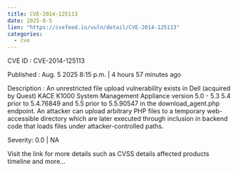 ```yaml
--- 
title: CVE-2014-125113
date: 2025-8-5
lien: "https://cvefeed.io/vuln/detail/CVE-2014-125113"
categories:
  - cve
---
```


CVE ID : CVE-2014-125113

Published :  Aug. 5
2025
8:15 p.m. | 4 hours
57 minutes ago

Description : An unrestricted file upload vulnerability exists in Dell (acquired by Quest) KACE K1000 System Management Appliance version 5.0 - 5.3
5.4 prior to 5.4.76849
and 5.5 prior to 5.5.90547 in the download_agent.php endpoint. An attacker can upload arbitrary PHP files to a temporary web-accessible directory
which are later executed through inclusion in backend code that loads files under attacker-controlled paths.

Severity: 0.0 | NA

Visit the link for more details
such as CVSS details
affected products
timeline
and more...

